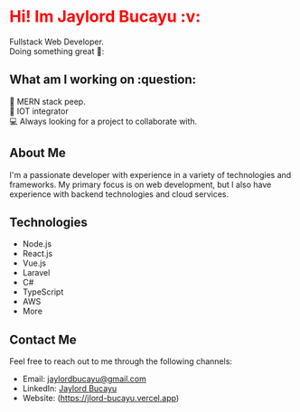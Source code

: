 <h1 style="color:Red">Hi! Im Jaylord Bucayu :v:</h1>

Fullstack Web Developer. 
</br>
Doing something great 🌟:


<h2>What am I working on :question:</h2>
 📖 MERN stack peep.
 </br>
 🤖 IOT integrator
 </br>
 💻 Always looking for a project to collaborate with.

## About Me

I'm a passionate developer with experience in a variety of technologies and frameworks. My primary focus is on web development, but I also have experience with backend technologies and cloud services. 

## Technologies

- Node.js
- React.js
- Vue.js
- Laravel
- C#
- TypeScript
- AWS
- More

 ## Contact Me

Feel free to reach out to me through the following channels:

- Email: jaylordbucayu@gmail.com
- LinkedIn: [Jaylord Bucayu](https://www.linkedin.com/in/jaylord-bucayu-887737196)
- Website: (https://jlord-bucayu.vercel.app)

  


